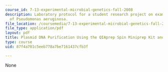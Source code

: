 ```yaml
---
course_id: 7-13-experimental-microbial-genetics-fall-2008
description: Laboratory protocol for a student research project on examining the biology
  of Pseudomonas aeruginosa.
file_location: /coursemedia/7-13-experimental-microbial-genetics-fall-2008/87f4a701c5eeb778a7be7161437cfb3f_MIT7_13f08_lab17_Protocol_QiagenMiniprep.pdf
file_type: application/pdf
layout: pdf
title: Plasmid DNA Purification Using the QIAprep Spin Miniprep Kit and a Microcentrifuge
type: course
uid: 87f4a701c5eeb778a7be7161437cfb3f

---
```

None